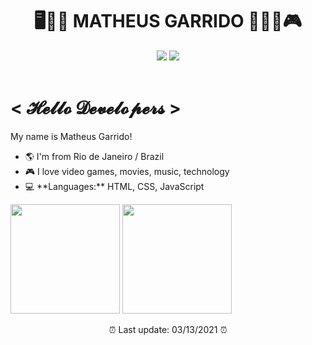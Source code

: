 <header>
  <h1 align="center">🖥️🧑🏻 MATHEUS GARRIDO 👨🏻‍💻🎮</h1>
  <p align="center">
    <a href="https://github.com/matheusgarrido" align="center"
      ><img
        src="https://img.shields.io/badge/-Github-000?style=flat-square&logo=Github&logoColor=white"
    /></a>
    <a href="https://www.linkedin.com/in/matheusgarrido10"
      ><img
        src="https://img.shields.io/badge/-LinkedIn-blue?style=flat-square&logo=Linkedin&logoColor=white"
    /></a>
  </p>
</header>
<main>
  <h1>< 𝓗𝓮𝓵𝓵𝓸 𝓓𝓮𝓿𝓮𝓵𝓸𝓹𝓮𝓻𝓼 ></h1>
  <p>My name is Matheus Garrido!</p>
  <ul>
    <li>🌎 I'm from Rio de Janeiro / Brazil</li>
    <li>🎮 I love video games, movies, music, technology</li>
    <li>💻 **Languages:** HTML, CSS, JavaScript</li>
  </ul>
  <a href="https://github.com/matheusgarrido?tab=repositories"
    ><img
      src="https://github-readme-stats.vercel.app/api?username=matheusgarrido&theme=dark&show_icons=true&hide=contribs,issues"
      height="175px"
  /></a>
  <a href="https://github.com/matheusgarrido?tab=repositories"
    ><img
      height="175px"
      src="https://github-readme-stats-anuraghazra1.vercel.app/api/top-langs/?username=matheusgarrido&layout=compact&theme=dark"
  /></a>
</main>
<footer>
  <p align="center">⏰ Last update: 03/13/2021 ⏰</p>
</footer>
